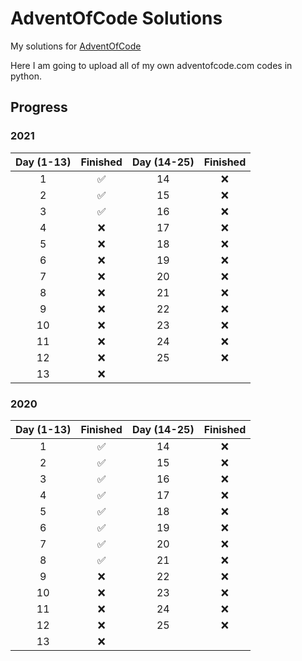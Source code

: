# AdventOfCode Solutions

My solutions for [AdventOfCode](https://adventofcode.com)

Here I am going to upload all of my own adventofcode.com codes in python.

## Progress

### 2021

| Day (1-13) | Finished | Day (14-25) | Finished |
| :--------: | :------: | :---------: | :------: |
|     1      |    ✅    |     14      |    ❌    |
|     2      |    ✅    |     15      |    ❌    |
|     3      |    ✅    |     16      |    ❌    |
|     4      |    ❌    |     17      |    ❌    |
|     5      |    ❌    |     18      |    ❌    |
|     6      |    ❌    |     19      |    ❌    |
|     7      |    ❌    |     20      |    ❌    |
|     8      |    ❌    |     21      |    ❌    |
|     9      |    ❌    |     22      |    ❌    |
|     10     |    ❌    |     23      |    ❌    |
|     11     |    ❌    |     24      |    ❌    |
|     12     |    ❌    |     25      |    ❌    |
|     13     |    ❌    |

### 2020

| Day (1-13) | Finished | Day (14-25) | Finished |
| :--------: | :------: | :---------: | :------: |
|     1      |    ✅    |     14      |    ❌    |
|     2      |    ✅    |     15      |    ❌    |
|     3      |    ✅    |     16      |    ❌    |
|     4      |    ✅    |     17      |    ❌    |
|     5      |    ✅    |     18      |    ❌    |
|     6      |    ✅    |     19      |    ❌    |
|     7      |    ✅    |     20      |    ❌    |
|     8      |    ✅    |     21      |    ❌    |
|     9      |    ❌    |     22      |    ❌    |
|     10     |    ❌    |     23      |    ❌    |
|     11     |    ❌    |     24      |    ❌    |
|     12     |    ❌    |     25      |    ❌    |
|     13     |    ❌    |
